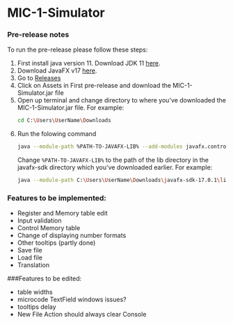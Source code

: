 # MIC-1-Simulator

### Pre-release notes
To run the pre-release please follow these steps:
1. First install java version 11. Download JDK 11 [here](https://www.oracle.com/java/technologies/javase-jdk11-downloads.html).
2. Download JavaFX v17 [here](https://gluonhq.com/products/javafx/).
3. Go to [Releases](https://github.com/abecirovic3/MIC-1-Simulator/releases)
4. Click on Assets in First pre-release and download the MIC-1-Simulator.jar file
5. Open up terminal and change directory to where you've downloaded the MIC-1-Simulator.jar file. For example:
   ```sh
   cd C:\Users\UserName\Downloads
   ```
6. Run the folowing command
   ```sh
   java --module-path %PATH-TO-JAVAFX-LIB% --add-modules javafx.controls,javafx.fxml -jar MIC-1-Simulator.jar
   ```
   Change `%PATH-TO-JAVAFX-LIB%` to the path of the lib directory in the javafx-sdk directory which you've downloaded earlier. For example:
   ```sh
   java --module-path C:\Users\UserName\Downloads\javafx-sdk-17.0.1\lib --add-modules javafx.controls,javafx.fxml -jar MIC-1-Simulator.jar
   ```

### Features to be implemented:
- Register and Memory table edit
- Input validation
- Control Memory table
- Change of displaying number formats
- Other tooltips (partly done)
- Save file
- Load file
- Translation

###Features to be edited:
- table widths
- microcode TextField windows issues?
- tooltips delay
- New File Action should always clear Console
